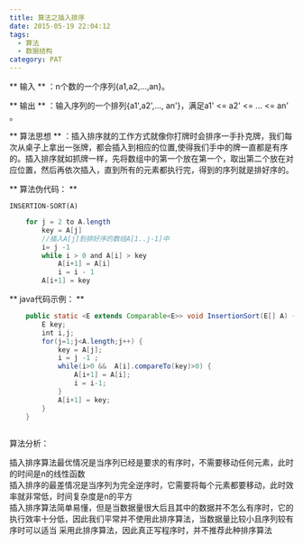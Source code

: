 ```yaml
---
title: 算法之插入排序
date: 2015-05-19 22:04:12
tags: 
  - 算法
  - 数据结构
category: PAT
---
```


** 输入 ** ：n个数的一个序列{a1,a2,...,an}。 

** 输出 ** ：输入序列的一个排列{a1',a2',..., an'}，满足a1' <= a2' <= ... <= an' 。 

  

** 算法思想 ** ：插入排序就的工作方式就像你打牌时会排序一手扑克牌，我们每次从桌子上拿出一张牌，都会插入到相应的位置,使得我们手中的牌一直都是有序的。插入排序就如抓牌一样，先将数组中的第一个放在第一个，取出第二个放在对应位置，然后再依次插入，直到所有的元素都执行完，得到的序列就是排好序的。 
<!-- more -->
** 算法伪代码： **
    
    
    INSERTION-SORT(A)
```JAVA
    for j = 2 to A.length
    	key = A[j]
    	//插入A[j]到排好序的数组A[1..j-1]中
    	i= j -1
    	while i > 0 and A[i] > key
    		A[i+1] = A[i]
    		i = i - 1
    	A[i+1] = key

``` 

** java代码示例： **
    
```JAVA 
    public static <E extends Comparable<E>> void InsertionSort(E[] A) {
        E key;
        int i,j;
        for(j=1;j<A.length;j++) {
            key = A[j];
            i = j -1 ;
            while(i>0 &&  A[i].compareTo(key)>0) {
                A[i+1] = A[i];
                i = i-1;
            }
            A[i+1] = key;
        }
    }
    
```
算法分析：

插入排序算法最优情况是当序列已经是要求的有序时，不需要移动任何元素，此时的时间是n的线性函数  
插入排序的最差情况是当序列为完全逆序时，它需要将每个元素都要移动，此时效率就非常低，时间复杂度是n的平方  
插入排序算法简单易懂，但是当数据量很大后且其中的数据并不怎么有序时，它的执行效率十分低，因此我们平常并不使用此排序算法，当数据量比较小且序列较有序时可以适当
采用此排序算法，因此真正写程序时，并不推荐此种排序算法  
  

  

